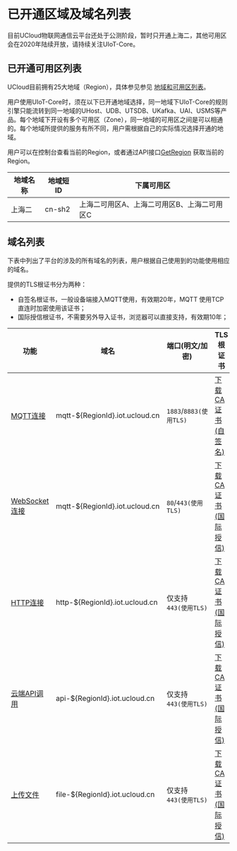 # 已开通区域及域名列表


目前UCloud物联网通信云平台还处于公测阶段，暂时只开通上海二，其他可用区会在2020年陆续开放，请持续关注UIoT-Core。


## 已开通可用区列表

UCloud目前拥有25大地域（Region），具体参见参见 [地域和可用区列表](https://docs.ucloud.cn/api/summary/regionlist)。 

用户使用UIoT-Core时，须在以下已开通地域选择，同一地域下UIoT-Core的规则引擎只能流转到同一地域的UHost、UDB、UTSDB、UKafka、UAI、USMS等产品。每个地域下开设有多个可用区（Zone），同一地域的可用区之间是可以相通的。每个地域所提供的服务有所不同，用户需根据自己的实际情况选择开通的地域。

用户可以在控制台查看当前的Region，或者通过API接口[GetRegion](https://docs.ucloud.cn/api/summary/regionlist?id=getregion) 获取当前的Region。

|地域名称|地域短ID|下属可用区|
|----|----|----|
|上海二|cn-sh2|上海二可用区A、上海二可用区B、上海二可用区C|


## 域名列表

下表中列出了平台的涉及的所有域名的列表，用户根据自己使用到的功能使用相应的域名。

提供的TLS根证书分为两种：
- 自签名根证书，一般设备端接入MQTT使用，有效期20年，MQTT 使用TCP直连时加密使用该证书；
- 国际授信根证书，不需要另外导入证书，浏览器可以直接支持，有效期10年；


|功能|域名|端口(明文/加密)|TLS根证书|
|----|----|----|----|
|[MQTT连接](/iot/uiot-core/device_develop_guide/deviceconnect/mqttconnect)|mqtt-$\{RegionId\}.iot.ucloud.cn |`1883`/`8883(使用TLS)`|[下载CA证书(自签名)](http://uiot.cn-sh2.ufileos.com/ca-cert.pem)|
|[WebSocket连接](/iot/uiot-core/device_develop_guide/deviceconnect/websocketconnect)|mqtt-$\{RegionId\}.iot.ucloud.cn|`80`/`443(使用TLS)`|[下载CA证书(国际授信)](http://uiot.cn-sh2.ufileos.com/iot_ca.crt)|
|[HTTP连接](/iot/uiot-core/device_develop_guide/deviceconnect/httpconnect)|http-$\{RegionId\}.iot.ucloud.cn|仅支持`443(使用TLS)`|[下载CA证书(国际授信)](http://uiot.cn-sh2.ufileos.com/iot_ca.crt)|
|[云端API调用](/iot/uiot-core/api_guide/api_guidehelp)|api-$\{RegionId\}.iot.ucloud.cn|仅支持`443(使用TLS)`|[下载CA证书(国际授信)](http://uiot.cn-sh2.ufileos.com/iot_ca.crt)|
|[上传文件](/iot/uiot-core/device_develop_guide/uploadfile)|file-$\{RegionId\}.iot.ucloud.cn|仅支持`443(使用TLS)`|[下载CA证书(国际授信)](http://uiot.cn-sh2.ufileos.com/iot_ca.crt)|

